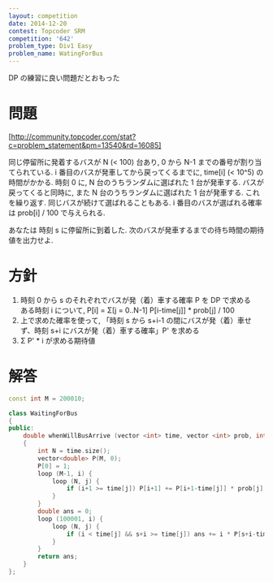 ```yaml
---
layout: competition
date: 2014-12-20
contest: Topcoder SRM
competition: '642'
problem_type: Div1 Easy
problem_name: WatingForBus
---
```


DP の練習に良い問題だとおもった

# 問題

[http://community.topcoder.com/stat?c=problem_statement&pm=13540&rd=16085]

同じ停留所に発着するバスが N (< 100) 台あり, 0 から N-1 までの番号が割り当てられている. i 番目のバスが発車してから戻ってくるまでに, time[i] (< 10^5) の時間がかかる. 時刻 0 に, N 台のうちランダムに選ばれた 1 台が発車する. バスが戻ってくると同時に, また N 台のうちランダムに選ばれた 1 台が発車する. これを繰り返す. 同じバスが続けて選ばれることもある. i 番目のバスが選ばれる確率は prob[i] / 100 で与えられる.

あなたは 時刻 s に停留所に到着した. 次のバスが発車するまでの待ち時間の期待値を出力せよ.

# 方針

1. 時刻 0 から s のそれぞれでバスが発（着）車する確率 P を DP で求める  
    ある時刻 i について, P[i] = Σ[j = 0..N-1] P[i-time[j]] * prob[j] / 100
2. 上で求めた確率を使って, 「時刻 s から s+i-1 の間にバスが発（着）車せず、時刻 s+i にバスが発（着）車する確率」P' を求める
3. Σ P' * i が求める期待値

# 解答

```cpp
const int M = 200010;

class WaitingForBus
{
public:
    double whenWillBusArrive (vector <int> time, vector <int> prob, int s)
    {
        int N = time.size();
        vector<double> P(M, 0);
        P[0] = 1;
        loop (M-1, i) {
            loop (N, j) {
                if (i+1 >= time[j]) P[i+1] += P[i+1-time[j]] * prob[j] / 100;
            }
        }
        double ans = 0;
        loop (100001, i) {
            loop (N, j) {
                if (i < time[j] && s+i >= time[j]) ans += i * P[s+i-time[j]] * prob[j] / 100;
            }
        }
        return ans;
    }
};
```

